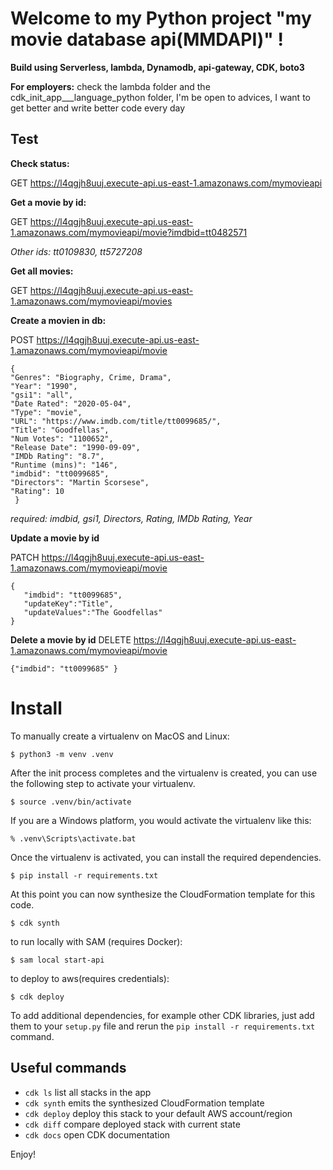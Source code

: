 # Welcome to my Python project "my movie database api(MMDAPI)" !

__Build using Serverless, lambda, Dynamodb, api-gateway, CDK, boto3__

__For employers:__ check the lambda folder and the cdk_init_app___language_python folder, I'm be open to advices, I want to get better and write better code every day

## Test

__Check status:__

GET https://l4qgjh8uuj.execute-api.us-east-1.amazonaws.com/mymovieapi 

__Get a movie by id:__

GET https://l4qgjh8uuj.execute-api.us-east-1.amazonaws.com/mymovieapi/movie?imdbid=tt0482571 

_Other ids: tt0109830, tt5727208_

__Get all movies:__

GET https://l4qgjh8uuj.execute-api.us-east-1.amazonaws.com/mymovieapi/movies 

__Create a movien in db:__

POST https://l4qgjh8uuj.execute-api.us-east-1.amazonaws.com/mymovieapi/movie 

```
{ 
"Genres": "Biography, Crime, Drama", 
"Year": "1990", 
"gsi1": "all", 
"Date Rated": "2020-05-04", 
"Type": "movie", 
"URL": "https://www.imdb.com/title/tt0099685/", 
"Title": "Goodfellas", 
"Num Votes": "1100652", 
"Release Date": "1990-09-09", 
"IMDb Rating": "8.7", 
"Runtime (mins)": "146", 
"imdbid": "tt0099685", 
"Directors": "Martin Scorsese", 
"Rating": 10
 }
 ```

_required: imdbid, gsi1, Directors, Rating,  IMDb Rating, Year_

__Update a movie by id__

PATCH  https://l4qgjh8uuj.execute-api.us-east-1.amazonaws.com/mymovieapi/movie

 ```
{
    "imdbid": "tt0099685",
    "updateKey":"Title",
    "updateValues":"The Goodfellas"
}
 ```

__Delete a movie by id__
DELETE https://l4qgjh8uuj.execute-api.us-east-1.amazonaws.com/mymovieapi/movie
 ```
{"imdbid": "tt0099685" }
 ```

# Install

To manually create a virtualenv on MacOS and Linux:

```
$ python3 -m venv .venv
```

After the init process completes and the virtualenv is created, you can use the following
step to activate your virtualenv.

```
$ source .venv/bin/activate
```

If you are a Windows platform, you would activate the virtualenv like this:

```
% .venv\Scripts\activate.bat
```

Once the virtualenv is activated, you can install the required dependencies.

```
$ pip install -r requirements.txt
```

At this point you can now synthesize the CloudFormation template for this code.

```
$ cdk synth
```

to run locally with SAM (requires Docker):

```
$ sam local start-api
```

to deploy to aws(requires credentials):

```
$ cdk deploy
```

To add additional dependencies, for example other CDK libraries, just add
them to your `setup.py` file and rerun the `pip install -r requirements.txt`
command.

## Useful commands

 * `cdk ls`          list all stacks in the app
 * `cdk synth`       emits the synthesized CloudFormation template
 * `cdk deploy`      deploy this stack to your default AWS account/region
 * `cdk diff`        compare deployed stack with current state
 * `cdk docs`        open CDK documentation

Enjoy!

